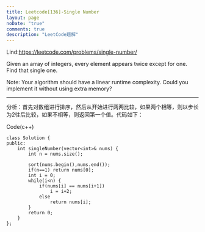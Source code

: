 ```yaml
---
title: Leetcode[136]-Single Number
layout: page
noDate: "true"
comments: true
description: "LeetCode题解" 
---
```

<article class="post post-type-normal" itemscope="" itemtype="http://schema.org/Article" style="opacity: 1; transform: translateY(0px);">

Lind:https://leetcode.com/problems/single-number/

Given an array of integers, every element appears twice except for one. Find that single one.

Note:
Your algorithm should have a linear runtime complexity. Could you implement it without using extra memory?

-----

分析：首先对数组进行排序，然后从开始进行两两比较，如果两个相等，则以步长为2往后比较，如果不相等，则返回第一个值。代码如下：

Code(c++)

```
class Solution {
public:
    int singleNumber(vector<int>& nums) {
        int n = nums.size();
        
        sort(nums.begin(),nums.end());
        if(n==1) return nums[0];
        int i = 0;
        while(i<n) {
            if(nums[i] == nums[i+1])
                i = i+2;
            else
                return nums[i];
        }
        return 0;
    }
};
```


</article>
